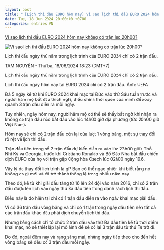 ```yaml
---
layout: post
title: " [Lịch thi đâu EURO hôm nay] Vì sao lịch thi đấu EURO 2024 hôm nay không có trận lúc 20h00?"
date: Tue, 18 Jun 2024 20:00:00 +0700
categories: entries VN
---
```

[Vì sao lịch thi đấu EURO 2024 hôm nay không có trận lúc 20h00?](https://laodong.vn/bong-da-quoc-te/vi-sao-lich-thi-dau-euro-2024-hom-nay-khong-co-tran-luc-20h00-1354643.ldo)

![Vì sao lịch thi đấu EURO 2024 hôm nay không có trận lúc 20h00?](https://media-cdn-v2.laodong.vn/storage/newsportal/2024/6/18/1354643/Euro-2024.jpg?w=800&h=420&crop=auto&scale=both)

Lịch thi đấu ngày thứ năm trong lịch trình của EURO 2024 chỉ có 2 trận đấu.

TAM NGUYÊN - Thứ ba, 18/06/2024 18:23 (GMT+7)

Lịch thi đấu ngày thứ năm trong lịch trình của EURO 2024 chỉ có 2 trận đấu.

Lịch thi đấu ngày hôm nay tại EURO 2024 chỉ có 2 trận đấu. Ảnh: UEFA

Đã 5 ngày kể từ khi EURO 2024 khai mạc tại Đức vào thứ Sáu tuần trước và người hâm mộ bắt đầu thích nghi, điều chỉnh thói quen của mình để xoay quanh 3 trận đấu diễn ra mỗi ngày.

Tuy nhiên, ngày hôm nay, người hâm mộ có thể sẽ thấy bất ngờ khi nhận ra không có trận đấu nào bắt đầu vào lúc 14h00 giờ địa phương (tức 20h00 giờ Việt Nam).

Hôm nay sẽ chỉ có 2 trận đấu còn lại của lượt 1 vòng bảng, một sự thay đổi rõ rệt về lịch thi đấu.

Trận đầu tiên trong số 2 trận đấu dự kiến ​​diễn ra vào lúc 23h00 giữa Thổ Nhĩ Kỳ và Georgia, trước khi Cristiano Ronaldo và Bồ Đào Nha bắt đầu chiến dịch EURO của họ với trận gặp Cộng hòa Czech lúc 02h00 ngày 19.6.

Vậy lý do thay đổi lịch trình là gì? Bạn có thể ngạc nhiên khi biết rằng nó không có gì mới và đã trở thành thông lệ trong nhiều năm nay.

Theo đó, kể từ khi giải đấu tăng từ 16 lên 24 đội vào năm 2016, chỉ có 2 trận đấu được lên lịch vào ngày thứ Ba đầu tiên trong danh sách lịch thi đấu.

Điều này là do hiện tại chỉ có 1 trận đấu diễn ra vào ngày khai mạc giải đấu.

Vì có 36 trận đấu vòng bảng và chỉ có 1 trận trong ngày đầu tiên nên tất cả các trận đấu khác đều phải dịch chuyển lịch thi đấu.

Nhưng bằng cách chỉ tổ chức 2 trận đấu vào thứ Ba đầu tiên kể từ thời điểm khai mạc, nó sẽ thiết lập lại mô hình để sẽ có lại 3 trận đấu từ thứ Tư trở đi.

Do đó, ngoài đêm nay và rạng sáng mai, những ngày tiếp theo cho đến hết vòng bảng sẽ đều có 3 trận đấu mỗi ngày.

